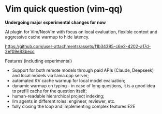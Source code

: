 # Vim quick question (vim-qq)

**Undergoing major experimental changes for now**

AI plugin for Vim/NeoVim with focus on local evaluation, flexible context and aggressive cache warmup to hide latency.

https://github.com/user-attachments/assets/f1b34385-c6e2-4202-a17d-2ef09e83becc

Features (including experimental)
* Support for both remote models through paid APIs (Claude, Deepseek) and local models via llama.cpp server;
* automated KV cache warmup for local model evaluation;
* dynamic warmup on typing - in case of long questions, it is a good idea to prefill cache for the question itself;
* human-readable hierarchical project indexing;
* llm agents in different roles: engineer, reviewer, etc.
* fully closing the loop and implementing complex features E2E
